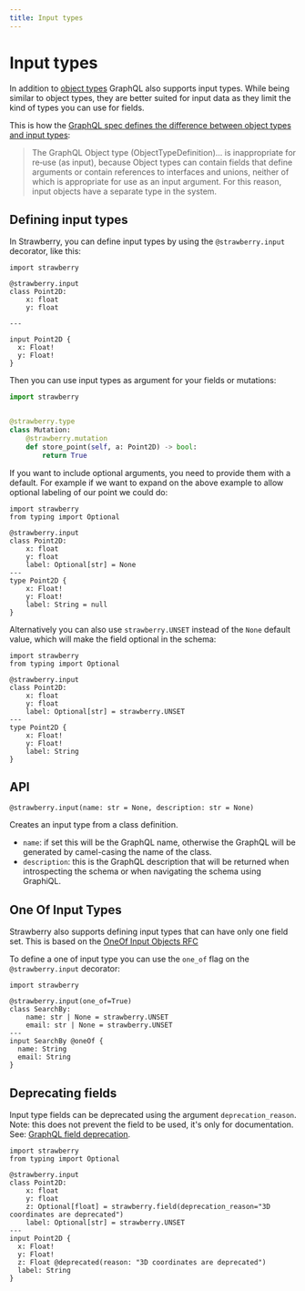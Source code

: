 ```yaml
---
title: Input types
---
```


# Input types

In addition to [object types](./object-types) GraphQL also supports input types.
While being similar to object types, they are better suited for input data as
they limit the kind of types you can use for fields.

This is how the
[GraphQL spec defines the difference between object types and input types](https://spec.graphql.org/June2018/#sec-Input-Objects):

> The GraphQL Object type (ObjectTypeDefinition)... is inappropriate for re‐use
> (as input), because Object types can contain fields that define arguments or
> contain references to interfaces and unions, neither of which is appropriate
> for use as an input argument. For this reason, input objects have a separate
> type in the system.

## Defining input types

In Strawberry, you can define input types by using the `@strawberry.input`
decorator, like this:

```python+schema
import strawberry

@strawberry.input
class Point2D:
    x: float
    y: float

---

input Point2D {
  x: Float!
  y: Float!
}
```

Then you can use input types as argument for your fields or mutations:

```python
import strawberry


@strawberry.type
class Mutation:
    @strawberry.mutation
    def store_point(self, a: Point2D) -> bool:
        return True
```

If you want to include optional arguments, you need to provide them with a
default. For example if we want to expand on the above example to allow optional
labeling of our point we could do:

```python+schema
import strawberry
from typing import Optional

@strawberry.input
class Point2D:
    x: float
    y: float
    label: Optional[str] = None
---
type Point2D {
    x: Float!
    y: Float!
    label: String = null
}
```

Alternatively you can also use `strawberry.UNSET` instead of the `None` default
value, which will make the field optional in the schema:

```python+schema
import strawberry
from typing import Optional

@strawberry.input
class Point2D:
    x: float
    y: float
    label: Optional[str] = strawberry.UNSET
---
type Point2D {
    x: Float!
    y: Float!
    label: String
}
```

## API

`@strawberry.input(name: str = None, description: str = None)`

Creates an input type from a class definition.

- `name`: if set this will be the GraphQL name, otherwise the GraphQL will be
  generated by camel-casing the name of the class.
- `description`: this is the GraphQL description that will be returned when
  introspecting the schema or when navigating the schema using GraphiQL.

## One Of Input Types

Strawberry also supports defining input types that can have only one field set.
This is based on the
[OneOf Input Objects RFC](https://github.com/graphql/graphql-spec/pull/825)

To define a one of input type you can use the `one_of` flag on the
`@strawberry.input` decorator:

```python+schema
import strawberry

@strawberry.input(one_of=True)
class SearchBy:
    name: str | None = strawberry.UNSET
    email: str | None = strawberry.UNSET
---
input SearchBy @oneOf {
  name: String
  email: String
}
```

## Deprecating fields

Input type fields can be deprecated using the argument `deprecation_reason`.
Note: this does not prevent the field to be used, it's only for documentation.
See: [GraphQL field deprecation](https://spec.graphql.org/June2018/#sec-Field-Deprecation).

```python+schema
import strawberry
from typing import Optional

@strawberry.input
class Point2D:
    x: float
    y: float
    z: Optional[float] = strawberry.field(deprecation_reason="3D coordinates are deprecated")
    label: Optional[str] = strawberry.UNSET
---
input Point2D {
  x: Float!
  y: Float!
  z: Float @deprecated(reason: "3D coordinates are deprecated")
  label: String
}
```
